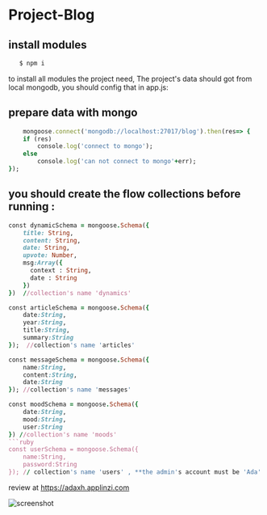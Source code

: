 # Project-Blog

## install modules
```ruby  
   $ npm i
```
to install all modules the project need,
The project's data should got from local mongodb,
you should config that in app.js:

## prepare data with mongo

```ruby
    mongoose.connect('mongodb://localhost:27017/blog').then(res=> {
    if (res) 
        console.log('connect to mongo');
    else
        console.log('can not connect to mongo'+err);
});
```
## you should create the flow collections before running :
```ruby
const dynamicSchema = mongoose.Schema({
    title: String,
    content: String,
    date: String,
    upvote: Number,
    msg:Array({
      context : String,
      date : String
    })
})  //collection's name 'dynamics'
```
```ruby
const articleSchema = mongoose.Schema({
	date:String,
	year:String,
	title:String,
	summary:String
});  //collection's name 'articles'
```
```ruby
const messageSchema = mongoose.Schema({
	name:String,
	content:String,
	date:String
}); //collection's name 'messages'
```
```ruby
const moodSchema = mongoose.Schema({
	date:String,
	mood:String,
	user:String
}) //collection's name 'moods'
```ruby
const userSchema = mongoose.Schema({
	name:String,
	password:String
}); // collection's name 'users' , **the admin's account must be 'Ada' or some operation won't work !**  
```

review at https://adaxh.applinzi.com
 
![screenshot](http://wx2.sinaimg.cn/mw690/a99a6e98ly1fox9b9l44ij20sg0lc457.jpg)  
